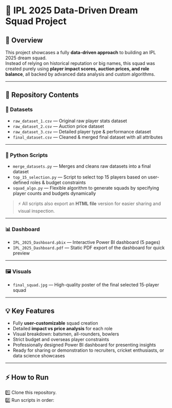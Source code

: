 # 🏏 IPL 2025 Data-Driven Dream Squad Project

## 📄 Overview

This project showcases a fully **data-driven approach** to building an IPL 2025 dream squad.  
Instead of relying on historical reputation or big names, this squad was created purely using **player impact scores, auction prices, and role balance**, all backed by advanced data analysis and custom algorithms.

---

## 📂 Repository Contents

### 📁 Datasets

- `raw_dataset_1.csv` — Original raw player stats dataset
- `raw_dataset_2.csv` — Auction price dataset
- `raw_dataset_3.csv` — Detailed player type & performance dataset
- `final_dataset.csv` — Cleaned & merged final dataset with all attributes

---

### 🐍 Python Scripts

- `merge_datasets.py` — Merges and cleans raw datasets into a final dataset
- `top_15_selection.py` — Script to select top 15 players based on user-defined roles & budget constraints
- `squad_algo.py` — Flexible algorithm to generate squads by specifying player counts and budgets dynamically

> ⚡ All scripts also export an **HTML file** version for easier sharing and visual inspection.

---

### 📊 Dashboard

- `IPL_2025_Dashboard.pbix` — Interactive Power BI dashboard (5 pages)
- `IPL_2025_Dashboard.pdf` — Static PDF export of the dashboard for quick preview

---

### 🖼️ Visuals

- `final_squad.jpg` — High-quality poster of the final selected 15-player squad

---

## 💡 Key Features

- Fully **user-customizable** squad creation
- Detailed **impact vs price analysis** for each role
- Visual breakdown: batsmen, all-rounders, bowlers
- Strict budget and overseas player constraints
- Professionally designed Power BI dashboard for presenting insights
- Ready for sharing or demonstration to recruiters, cricket enthusiasts, or data science showcases

---

## ⚡ How to Run

1️⃣ Clone this repository.  
2️⃣ Run scripts in order:
